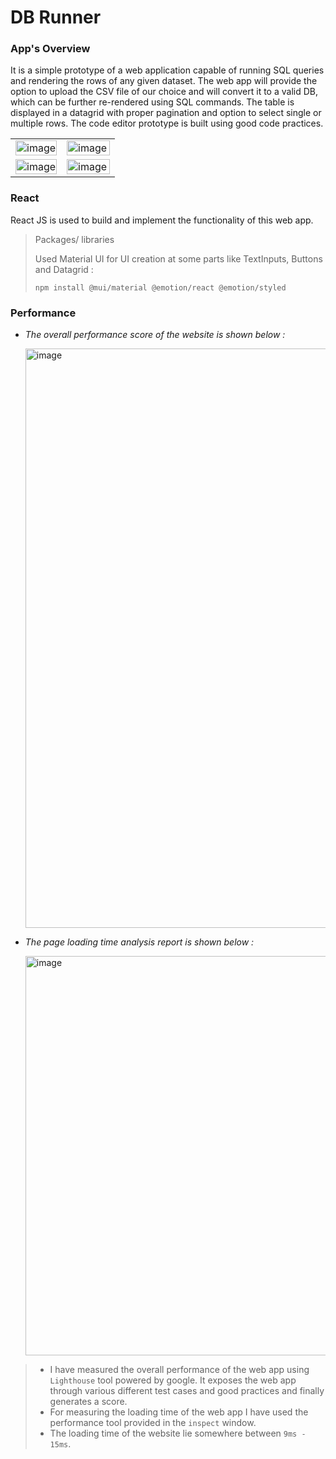 # DB Runner

### App's Overview
<p>It is a simple prototype of a web application capable of running SQL queries and rendering the rows of any given dataset. The web app will provide the option to upload the CSV file of our choice and will convert it to a valid DB, which can be further re-rendered using SQL commands. The table is displayed in a datagrid with proper pagination and option to select single or multiple rows. The code editor prototype is built using good code practices.  </p>

<table>
  <tr>
    <td valign="top"><img  width="100%" alt="image" src="https://user-images.githubusercontent.com/72120258/170972423-e095cd7d-78d4-433d-8c4e-0d8467c0a4e5.png"/></td>
    <td valign="top"><img  width="100%" alt="image" src="https://user-images.githubusercontent.com/72120258/170972537-a56d294b-fc37-4b72-93c4-9ac9a91eeb18.png"/></td>
  </tr>
  <tr>
    <td valign="top"><img width="100%" alt="image" src="https://user-images.githubusercontent.com/72120258/170976213-a64a285d-ee8b-4650-bf4c-39997c0165d6.png"/></td>
    <td valign="top"><img align="right" width="100%" alt="image" src="https://user-images.githubusercontent.com/72120258/170972612-b9136d50-b0fc-439e-b33d-9722da6c0add.png"/></td>
  </tr>
</table>

### React 
<p>React JS is used to build and implement the functionality of this web app. </p>

> Packages/ libraries
     <p>Used Material UI for UI creation at some parts like TextInputs, Buttons and Datagrid :</p>
     `npm install @mui/material @emotion/react @emotion/styled` 
     
### Performance

* *The overall performance score of the website is shown below :* 
       <p><img width="927" alt="image" src="https://user-images.githubusercontent.com/72120258/170992711-5d25c5ca-ecdc-4614-8208-826269169bf4.png"></p>
       
* *The page loading time analysis report is shown below :*
       <p><img width="639" alt="image" src="https://user-images.githubusercontent.com/72120258/170993318-83b04389-f528-4967-8772-4d6d25080b4a.png"></p>
       
> * I have measured the overall performance of the web app using `Lighthouse` tool powered by google. It exposes the web app through various different test cases and good practices and finally generates a score.
> * For measuring the loading time of the web app I have used the performance tool provided in the `inspect` window.
> * The loading time of the website lie somewhere between `9ms - 15ms`. 


